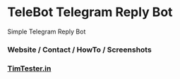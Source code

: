 # TeleBot Telegram Reply Bot


Simple Telegram Reply Bot


### Website / Contact / HowTo / Screenshots
### [TimTester.in](https://timtester.in/programs/telereplybot/)

